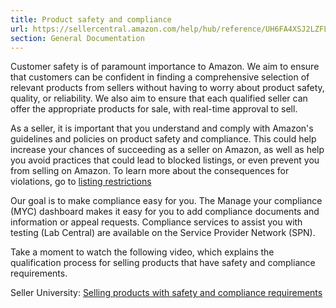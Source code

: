 ```yaml
---
title: Product safety and compliance
url: https://sellercentral.amazon.com/help/hub/reference/UH6FA4XSJ2LZFLY
section: General Documentation
---
```


Customer safety is of paramount importance to Amazon. We aim to ensure that
customers can be confident in finding a comprehensive selection of relevant
products from sellers without having to worry about product safety, quality,
or reliability. We also aim to ensure that each qualified seller can offer the
appropriate products for sale, with real-time approval to sell.

As a seller, it is important that you understand and comply with Amazon's
guidelines and policies on product safety and compliance. This could help
increase your chances of succeeding as a seller on Amazon, as well as help you
avoid practices that could lead to blocked listings, or even prevent you from
selling on Amazon. To learn more about the consequences for violations, go to
[listing restrictions](/gp/help/G200832300)

Our goal is to make compliance easy for you. The Manage your compliance (MYC)
dashboard makes it easy for you to add compliance documents and information or
appeal requests. Compliance services to assist you with testing (Lab Central)
are available on the Service Provider Network (SPN).

Take a moment to watch the following video, which explains the qualification
process for selling products that have safety and compliance requirements.

Seller University: [Selling products with safety and compliance
requirements](https://sellercentral.amazon.com/learn/courses?ref_=su_courses_c109_m481&moduleId=481&modLanguage=English&videoPlayer=youtube)

